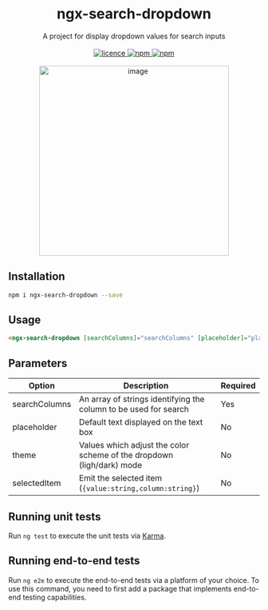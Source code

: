 <div align="center">
  <h1> ngx-search-dropdown</h1>
  A project for display dropdown values for search inputs
  <br/><br/>

<a href="https://github.com/lenda-saas/ngx-search-dropdown?tab=MIT-1-ov-file#">
    <img src="https://img.shields.io/badge/License-MIT-green.svg" alt="licence">
  </a>
  <a href="https://codecov.io/github/scttcper/ngx-search-dropdown">
    <img src="https://img.shields.io/npm/v/ngx-search-dropdown" alt="npm">
  </a>

  <a href="https://github.com/lenda-saas/ngx-search-dropdown/actions/workflows/npm.yml">
    <img src="https://github.com/lenda-saas/ngx-search-dropdown/actions/workflows/npm.yml/badge.svg" alt="npm">
  </a>
  <br/><br/>

  <img width="380" alt="image" src="https://github.com/user-attachments/assets/24304cf0-31f4-4f41-afb5-678e14075e0c">
</div>

## Installation

```bash
npm i ngx-search-dropdown --save
```

## Usage

```html
<ngx-search-dropdown [searchColumns]="searchColumns" [placeholder]="placeholder" (selectedItem)="performAction($event)" />
```

## Parameters

| Option        | Description                                                           | Required |
| ------------- | --------------------------------------------------------------------- | -------- |
| searchColumns | An array of strings identifying the column to be used for search      | Yes      |
| placeholder   | Default text displayed on the text box                                | No       |
| theme         | Values which adjust the color scheme of the dropdown (ligh/dark) mode | No       |
| selectedItem  | Emit the selected item (`{value:string,column:string}`)               | No       |

## Running unit tests

Run `ng test` to execute the unit tests via [Karma](https://karma-runner.github.io).

## Running end-to-end tests

Run `ng e2e` to execute the end-to-end tests via a platform of your choice. To use this command, you need to first add a package that implements end-to-end testing capabilities.
